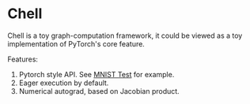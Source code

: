 # Chell

Chell is a toy graph-computation framework, it could be viewed as a toy implementation of PyTorch's core feature.

Features:
1. Pytorch style API. See [MNIST Test](test/mnist.py) for example.
1. Eager execution by default.
1. Numerical autograd, based on Jacobian product.
